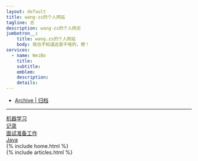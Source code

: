 ```yaml
---
layout: default
title: wang-zs的个人网站
tagline: 志
description: wang-zs的个人网志
jumbotron__:
    title: wang.zs的个人网站
    body: 我也不知道这是干啥的，擦！
services: 
  - name: WeiBo
    title:
    subtitle: 
    emblem: 
    description:
    details: 
---
```

<!-- Nav tabs -->
<ul class="nav nav-pills nav-justifiedx">
    <li class=""><a href="/archive.html">Archive | 归档</a></li>
</ul>
<hr>
<a href="/ml/index.html">机器学习</a>
<br>
<a href="/record/index.html">记录</a>
<br>
<a href="/resume/index.html">面试准备工作</a>
<br>
<a href="/java/index.html">Java</a>
<br>
{% include home.html %}
<br>
{% include articles.html %}
